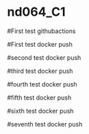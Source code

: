 # nd064_C1

#First test githubactions

#First test docker push

#second test docker push

#third test docker push

#fourth test docker push

#fifth test docker push

#sixth test docker push

#seventh test docker push
